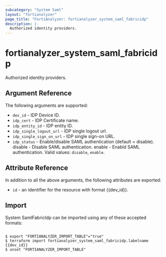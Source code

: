 ```yaml
---
subcategory: "System Saml"
layout: "fortianalyzer"
page_title: "FortiAnalyzer: fortianalyzer_system_saml_fabricidp"
description: |-
  Authorized identity providers.
---
```


# fortianalyzer_system_saml_fabricidp
Authorized identity providers.

## Argument Reference


The following arguments are supported:


* `dev_id` - IDP Device ID.
* `idp_cert` - IDP Certificate name.
* `idp_entity_id` - IDP entity ID.
* `idp_single_logout_url` - IDP single logout url.
* `idp_single_sign_on_url` - IDP single sign-on URL.
* `idp_status` - Enable/disable SAML authentication (default = disable). disable - Disable SAML authentication. enable - Enabld SAML authentication. Valid values: `disable`, `enable`.



## Attribute Reference

In addition to all the above arguments, the following attributes are exported:
* `id` - an identifier for the resource with format {{dev_id}}.

## Import

System SamlFabricIdp can be imported using any of these accepted formats:
```

$ export "FORTIANALYZER_IMPORT_TABLE"="true"
$ terraform import fortianalyzer_system_saml_fabricidp.labelname {{dev_id}}
$ unset "FORTIANALYZER_IMPORT_TABLE"
```

